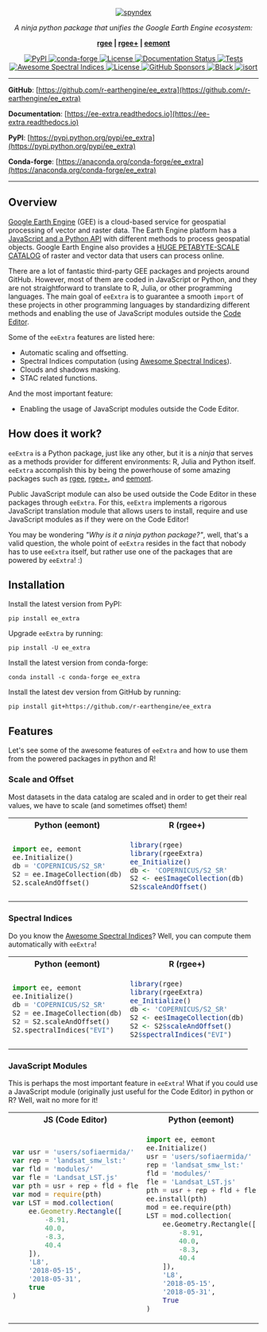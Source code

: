 <p align="center">
  <a href="https://github.com/r-earthengine/ee_extra"><img src="https://raw.githubusercontent.com/r-earthengine/ee_extra/master/docs/_static/logo_name.png" alt="spyndex"></a>
</p>
<p align="center">
    <em>A ninja python package that unifies the Google Earth Engine ecosystem:</em>
</p>
<p align="center">
    <b><a href="https://github.com/r-spatial/rgee" target="_blank">
    rgee</a> | <a href="https://github.com/r-earthengine/rgeeExtra" target="_blank">
    rgee+</a> | <a href="https://github.com/davemlz/eemont" target="_blank">
    eemont</a> </b>
</p>
<p align="center">
<a href='https://pypi.python.org/pypi/ee_extra'>
    <img src='https://img.shields.io/pypi/v/ee_extra.svg' alt='PyPI' />
</a>
<a href='https://anaconda.org/conda-forge/ee_extra'>
    <img src='https://img.shields.io/conda/vn/conda-forge/ee_extra.svg' alt='conda-forge' />
</a>
<a href="https://opensource.org/licenses/Apache-2.0" target="_blank">
    <img src="https://img.shields.io/badge/License-Apache%202.0-blue.svg" alt="License">
</a>
<a href='https://ee-extra.readthedocs.io/en/latest/?badge=latest'>
    <img src='https://readthedocs.org/projects/ee-extra/badge/?version=latest' alt='Documentation Status' />
</a>
<a href="https://github.com/r-earthengine/ee_extra/actions/workflows/tests.yml" target="_blank">
    <img src="https://github.com/r-earthengine/ee_extra/actions/workflows/tests.yml/badge.svg" alt="Tests">
</a>
<a href="https://github.com/r-earthengine/ee_extra/actions/workflows/update_awesome_spectral_indices.yml" target="_blank">
    <img src="https://github.com/r-earthengine/ee_extra/actions/workflows/update_awesome_spectral_indices.yml/badge.svg" alt="Awesome Spectral Indices">
</a>
<a href="https://github.com/r-earthengine/ee_extra/actions/workflows/update_gee_stac_ids.yml" target="_blank">
    <img src="https://github.com/r-earthengine/ee_extra/actions/workflows/update_gee_stac_ids.yml/badge.svg" alt="License">
</a>
<a href="https://github.com/r-earthengine/ee_extra/actions/workflows/update_gee_stac_scale_offset.yml" target="_blank">
    <img src="https://github.com/r-earthengine/ee_extra/actions/workflows/update_gee_stac_scale_offset.yml/badge.svg" alt="GitHub Sponsors">
</a>
<a href="https://github.com/psf/black" target="_blank">
    <img src="https://img.shields.io/badge/code%20style-black-000000.svg" alt="Black">
</a>
<a href="https://pycqa.github.io/isort/" target="_blank">
    <img src="https://img.shields.io/badge/%20imports-isort-%231674b1?style=flat&labelColor=ef8336" alt="isort">
</a>
</p>

---

**GitHub**: [https://github.com/r-earthengine/ee_extra](https://github.com/r-earthengine/ee_extra)

**Documentation**: [https://ee-extra.readthedocs.io](https://ee-extra.readthedocs.io)

**PyPI**: [https://pypi.python.org/pypi/ee_extra](https://pypi.python.org/pypi/ee_extra)

**Conda-forge**: [https://anaconda.org/conda-forge/ee_extra](https://anaconda.org/conda-forge/ee_extra)

---

## Overview

[Google Earth Engine](https://earthengine.google.com/) (GEE) is a cloud-based service for 
geospatial processing of vector and raster data. The Earth Engine platform has a 
[JavaScript and a Python API](https://developers.google.com/earth-engine/guides) with 
different methods to process geospatial objects. Google Earth Engine also provides a 
[HUGE PETABYTE-SCALE CATALOG](https://developers.google.com/earth-engine/datasets/) of 
raster and vector data that users can process online. 

There are a lot of fantastic third-party GEE packages and projects around GitHub. However,
most of them are coded in JavaScript or Python, and they are not straightforward
to translate to R, Julia, or other programming languages. The main goal of `eeExtra` is
to guarantee a smooth `import` of these projects in other programming languages by
standardizing different methods and enabling the use of JavaScript modules outside the
[Code Editor](https://code.earthengine.google.com/).

Some of the `eeExtra` features are listed here:

- Automatic scaling and offsetting.
- Spectral Indices computation (using [Awesome Spectral Indices](https://github.com/davemlz/awesome-spectral-indices)).
- Clouds and shadows masking.
- STAC related functions.

And the most important feature:

- Enabling the usage of JavaScript modules outside the Code Editor.


## How does it work?

`eeExtra` is a Python package, just like any other, but it is a *ninja* that serves as a 
methods provider for different environments: R, Julia and Python itself. `eeExtra` 
accomplish this by being the powerhouse of some amazing packages such as [rgee](https://github.com/r-spatial/rgee),
[rgee+](https://github.com/r-earthengine/rgeeExtra), and [eemont](https://github.com/davemlz/eemont).

Public JavaScript module can also be used outside the Code Editor in these packages
through `eeExtra`. For this, `eeExtra` implements a rigorous JavaScript translation
module that allows users to install, require and use JavaScript modules as if they
were on the Code Editor!

You may be wondering *"Why is it a ninja python package?"*, well, that's a valid question,
the whole point of `eeExtra` resides in the fact that nobody has to use `eeExtra` itself,
but rather use one of the packages that are powered by `eeExtra`! :) 


## Installation

Install the latest version from PyPI:

```
pip install ee_extra
```

Upgrade `eeExtra` by running:

```
pip install -U ee_extra
```

Install the latest version from conda-forge:

```
conda install -c conda-forge ee_extra
```

Install the latest dev version from GitHub by running:

```
pip install git+https://github.com/r-earthengine/ee_extra
```

## Features

Let's see some of the awesome features of `eeExtra` and how to use them from the powered
packages in python and R!

### Scale and Offset

Most datasets in the data catalog are scaled and in order to get their real values,
we have to scale (and sometimes offset) them!

<table>

<tr>
<th> Python (eemont) </th>
<th> R (rgee+) </th>
</tr>

<tr>
<td>
  
``` python
import ee, eemont
ee.Initialize()
db = 'COPERNICUS/S2_SR'
S2 = ee.ImageCollection(db)
S2.scaleAndOffset()
```

</td>
<td>

``` r
library(rgee)
library(rgeeExtra)
ee_Initialize()
db <- 'COPERNICUS/S2_SR'
S2 <- ee$ImageCollection(db)
S2$scaleAndOffset()
```
</td>
</tr>

</table>

### Spectral Indices

Do you know the [Awesome Spectral Indices](https://github.com/davemlz/awesome-spectral-indices)? 
Well, you can compute them automatically with `eeExtra`! 

<table>

<tr>
<th> Python (eemont) </th>
<th> R (rgee+) </th>
</tr>

<tr>
<td>
  
``` python
import ee, eemont
ee.Initialize()
db = 'COPERNICUS/S2_SR'
S2 = ee.ImageCollection(db)
S2 = S2.scaleAndOffset()
S2.spectralIndices("EVI")
```

</td>
<td>

``` r
library(rgee)
library(rgeeExtra)
ee_Initialize()
db <- 'COPERNICUS/S2_SR'
S2 <- ee$ImageCollection(db)
S2 <- S2$scaleAndOffset()
S2$spectralIndices("EVI")
```
</td>
</tr>

</table>

### JavaScript Modules

This is perhaps the most important feature in `eeExtra`! What if you could use a
JavaScript module (originally just useful for the Code Editor) in python or R? Well,
wait no more for it!

<table>

<tr>
<th> JS (Code Editor) </th>
<th> Python (eemont) </th>
<th> R (rgee+) </th>
</tr>

<tr>
<td>
  
``` javascript
var usr = 'users/sofiaermida/'
var rep = 'landsat_smw_lst:'
var fld = 'modules/'
var fle = 'Landsat_LST.js'
var pth = usr + rep + fld + fle
var mod = require(pth)
var LST = mod.collection(
    ee.Geometry.Rectangle([
        -8.91,
        40.0,
        -8.3,
        40.4
    ]),
    'L8',
    '2018-05-15',
    '2018-05-31',
    true
)
```

</td>
<td>
  
``` python
import ee, eemont
ee.Initialize()
usr = 'users/sofiaermida/'
rep = 'landsat_smw_lst:'
fld = 'modules/'
fle = 'Landsat_LST.js'
pth = usr + rep + fld + fle
ee.install(pth)
mod = ee.require(pth)
LST = mod.collection(
    ee.Geometry.Rectangle([
        -8.91,
        40.0,
        -8.3,
        40.4
    ]),
    'L8',
    '2018-05-15',
    '2018-05-31',
    True
)
```

</td>
<td>

``` r
library(rgee)
library(rgeeExtra)
ee_Initialize()
usr <- 'users/sofiaermida/'
rep <- 'landsat_smw_lst:'
fld <- 'modules/'
fle <- 'Landsat_LST.js'
pth <- paste0(usr, rep, fld, fle)
mod <- ee$require(pth)
LST = mod$collection(
    ee$Geometry$Rectangle(c(
        -8.91,
        40.0,
        -8.3,
        40.4
    )),
    'L8',
    '2018-05-15',
    '2018-05-31',
    TRUE
)
```
</td>
</tr>

</table>